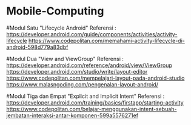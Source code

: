 # Mobile-Computing

#Modul Satu "Lifecycle Android"
 Referensi : https://developer.android.com/guide/components/activities/activity-lifecycle
             https://www.codepolitan.com/memahami-activity-lifecycle-di-android-598d779a83dbf

#Modul Dua "View and ViewGroup"
 Referensi : https://developer.android.com/reference/android/view/ViewGroup
             https://developer.android.com/studio/write/layout-editor
             https://www.codepolitan.com/mempelajari-layout-pada-android-studio
             https://www.malasngoding.com/pengenalan-layout-android/
             
#Modul Tiga dan Empat "Explicit and Implicit Intent" 
 Referensi : https://developer.android.com/training/basics/firstapp/starting-activity
             https://www.codepolitan.com/belajar-menggunakan-intent-sebuah-jembatan-interaksi-antar-komponen-599a5576271ef

